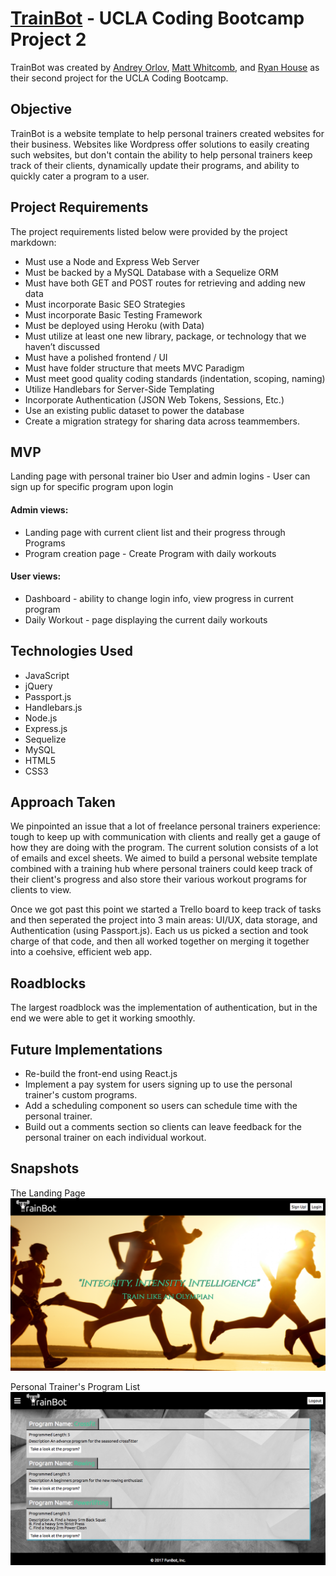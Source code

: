 # [TrainBot](https://rhouse-train-bot.herokuapp.com/) - UCLA Coding Bootcamp Project 2

TrainBot was created by [Andrey Orlov](https://github.com/andreyorlov33), [Matt Whitcomb](https://github.com/mwhitcom), and [Ryan House](https://github.com/rhouse00) as their second project for the UCLA Coding Bootcamp.


## Objective 

TrainBot is a website template to help personal trainers created websites for their business. Websites like Wordpress offer solutions to easily creating such websites, but don't contain the ability to help personal trainers keep track of their clients, dynamically update their programs, and ability to quickly cater a program to a user. 


## Project Requirements

The project requirements listed below were provided by the project markdown:

* Must use a Node and Express Web Server
* Must be backed by a MySQL Database with a Sequelize ORM  
* Must have both GET and POST routes for retrieving and adding new data
* Must incorporate Basic SEO Strategies 
* Must incorporate Basic Testing Framework 
* Must be deployed using Heroku (with Data)
* Must utilize at least one new library, package, or technology that we haven’t discussed
* Must have a polished frontend / UI 
* Must have folder structure that meets MVC Paradigm
* Must meet good quality coding standards (indentation, scoping, naming)
* Utilize Handlebars for Server-Side Templating
* Incorporate Authentication (JSON Web Tokens, Sessions, Etc.)
* Use an existing public dataset to power the database
* Create a migration strategy for sharing data across teammembers.


## MVP

Landing page with personal trainer bio
User and admin logins - User can sign up for specific program upon login
#### Admin views:
* Landing page with current client list and their progress through Programs
* Program creation page - Create Program with daily workouts

#### User views:
* Dashboard - ability to change login info, view progress in current program
* Daily Workout - page displaying the current daily workouts


## Technologies Used

* JavaScript
* jQuery
* Passport.js
* Handlebars.js
* Node.js
* Express.js
* Sequelize
* MySQL
* HTML5
* CSS3


## Approach Taken

We pinpointed an issue that a lot of freelance personal trainers experience: tough to keep up with communication with clients and really get a gauge of how they are doing with the program. The current solution consists of a lot of emails and excel sheets. We aimed to build a personal website template combined with a training hub where personal trainers could keep track of their client's progress and also store their various workout programs for clients to view.

Once we got past this point we started a Trello board to keep track of tasks and then seperated the project into 3 main areas: UI/UX, data storage, and Authentication (using Passport.js). Each us us picked a section and took charge of that code, and then all worked together on merging it together into a coehsive, efficient web app.


## Roadblocks

The largest roadblock was the implementation of authentication, but in the end we were able to get it working smoothly.


## Future Implementations

* Re-build the front-end using React.js
* Implement a pay system for users signing up to use the personal trainer's custom programs.
* Add a scheduling component so users can schedule time with the personal trainer.
* Build out a comments section so clients can leave feedback for the personal trainer on each individual workout.


## Snapshots

The Landing Page
![alt text]( ./public/assets/images/trainbot_main_page.png 'Website Landing Page')

Personal Trainer's Program List
![alt text]( ./public/assets/images/trainbot_programs.png 'Website Landing Page')


